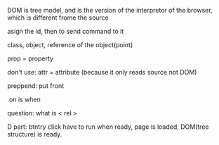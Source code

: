 DOM is tree model, and is the version of the interpretor of the browser, which is different frome the source

asign the id, then to send command to it


class, object, reference of the object(point)

prop = property

don't use: attr = attribute (because it only reads source not DOM)



preppend: put front

.on is when


question: what is \<  rel  >

D part:
btntry click have to run when ready, page is loaded, DOM(tree structure) is ready.

